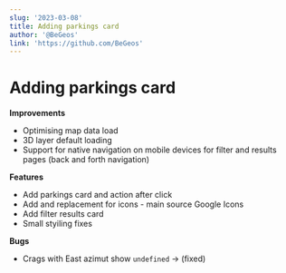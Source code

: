 ```yaml
---
slug: '2023-03-08'
title: Adding parkings card
author: '@BeGeos'
link: 'https://github.com/BeGeos'
---
```


# Adding parkings card

**Improvements**

- Optimising map data load
- 3D layer default loading
- Support for native navigation on mobile devices for filter and results pages (back and forth navigation)

**Features**

- Add parkings card and action after click
- Add and replacement for icons - main source Google Icons
- Add filter results card
- Small styiling fixes

**Bugs**

- Crags with East azimut show `undefined` &rarr; (fixed)
